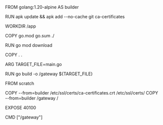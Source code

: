 FROM golang:1.20-alpine AS builder

RUN apk update && apk add --no-cache git ca-certificates

WORKDIR /app

COPY go.mod go.sum ./

RUN go mod download

COPY . .

ARG TARGET_FILE=main.go

RUN go build -o /gateway ${TARGET_FILE}

FROM scratch

COPY --from=builder /etc/ssl/certs/ca-certificates.crt /etc/ssl/certs/
COPY --from=builder /gateway /

EXPOSE 40100

CMD ["/gateway"]
